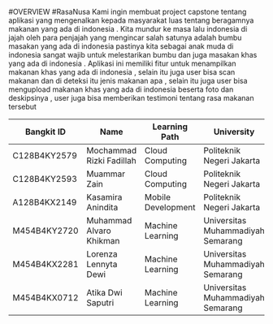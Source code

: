 #OVERVIEW
#RasaNusa 
Kami ingin membuat project capstone tentang aplikasi yang mengenalkan kepada masyarakat luas tentang beragamnya makanan yang ada di indonesia . Kita mundur ke masa lalu indonesia di jajah oleh para penjajah yang mengincar salah satunya adalah bumbu masakan yang ada di indonesia pastinya kita sebagai anak muda di indonesia sangat wajib untuk melestarikan bumbu dan juga masakan khas yang ada di indonesia . Aplikasi ini memiliki fitur untuk menampilkan makanan khas yang ada di indonesia , selain itu juga user bisa scan makanan dan di deteksi itu jenis makanan apa , selain itu juga user bisa mengupload makanan khas yang ada di
indonesia beserta foto dan deskipsinya , user juga bisa memberikan testimoni tentang rasa makanan tersebut 

| Bangkit ID      | Name                     | Learning Path       | University                        | Contact                                                                 |
|-----------------|--------------------------|---------------------|-----------------------------------|------------------------------------------------------------------------|
| C128B4KY2579    | Mochammad Rizki Fadillah  | Cloud Computing     | Politeknik Negeri Jakarta         | [LinkedIn](https://www.linkedin.com/in/mohammad-rizki-fadillah-45257a1a7)  |
| C128B4KY2593    | Muammar Zain              | Cloud Computing     | Politeknik Negeri Jakarta         | [LinkedIn](https://www.linkedin.com/in/muammar-zain/)                      |
| A128B4KX2149    | Kasamira Anindita         | Mobile Development  | Politeknik Negeri Jakarta         | [LinkedIn](https://www.linkedin.com/in/kasamira-anindita-9aa88524b/)       |
| M454B4KY2720    | Muhammad Alvaro Khikman   | Machine Learning    | Universitas Muhammadiyah Semarang |  [LinkedIn](https://www.linkedin.com/in/muhammadalvarokhikman/             |
| M454B4KX2281    | Lorenza Lennyta Dewi      | Machine Learning    | Universitas Muhammadiyah Semarang |  [LinkedIn](https://www.linkedin.com/in/lorenza-lennyta-dewi-b09917291/)   |                                  
| M454B4KX0712    | Atika Dwi Saputri         | Machine Learning    | Universitas Muhammadiyah Semarang | [LinkedIn](https://www.linkedin.com/in/atika-dwi-saputri-01894a2b0/)       |
